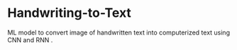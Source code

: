 # Handwriting-to-Text
ML model to convert image of handwritten text into computerized text using CNN and RNN .
